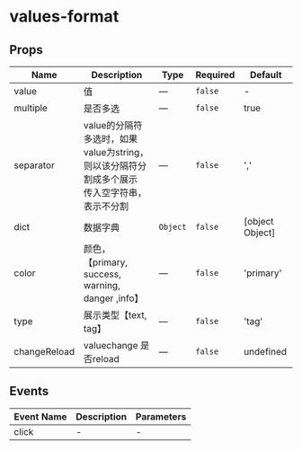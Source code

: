 # values-format

## Props

<!-- @vuese:values-format:props:start -->
|Name|Description|Type|Required|Default|
|---|---|---|---|---|
|value|值|—|`false`|-|
|multiple|是否多选|—|`false`|true|
|separator|value的分隔符<br/>多选时，如果value为string，则以该分隔符分割成多个展示<br/>传入空字符串，表示不分割<br/>|—|`false`|','|
|dict|数据字典|`Object`|`false`|[object Object]|
|color|颜色，【primary, success, warning, danger ,info】|—|`false`|'primary'|
|type|展示类型【text, tag】|—|`false`|'tag'|
|changeReload|valuechange 是否reload|—|`false`|undefined|

<!-- @vuese:values-format:props:end -->


## Events

<!-- @vuese:values-format:events:start -->
|Event Name|Description|Parameters|
|---|---|---|
|click|-|-|

<!-- @vuese:values-format:events:end -->


